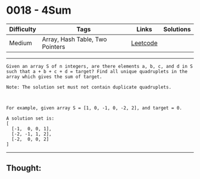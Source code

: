 # 0018 - 4Sum

Difficulty  | Tags | Links | Solutions
----------- | ---- | ----- | -----
Medium | Array, Hash Table, Two Pointers | [Leetcode](https://leetcode.com/problems/4sum/description/) |


-----------

```
Given an array S of n integers, are there elements a, b, c, and d in S such that a + b + c + d = target? Find all unique quadruplets in the array which gives the sum of target.

Note: The solution set must not contain duplicate quadruplets.



For example, given array S = [1, 0, -1, 0, -2, 2], and target = 0.

A solution set is:
[
  [-1,  0, 0, 1],
  [-2, -1, 1, 2],
  [-2,  0, 0, 2]
]
```

-----------

## Thought:
